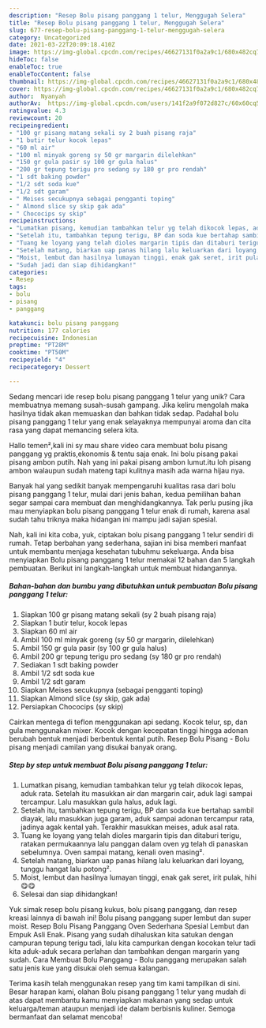 ```yaml
---
description: "Resep Bolu pisang panggang 1 telur, Menggugah Selera"
title: "Resep Bolu pisang panggang 1 telur, Menggugah Selera"
slug: 677-resep-bolu-pisang-panggang-1-telur-menggugah-selera
category: Uncategorized
date: 2021-03-22T20:09:18.410Z
image: https://img-global.cpcdn.com/recipes/46627131f0a2a9c1/680x482cq70/bolu-pisang-panggang-1-telur-foto-resep-utama.jpg
hideToc: false
enableToc: true
enableTocContent: false
thumbnail: https://img-global.cpcdn.com/recipes/46627131f0a2a9c1/680x482cq70/bolu-pisang-panggang-1-telur-foto-resep-utama.jpg
cover: https://img-global.cpcdn.com/recipes/46627131f0a2a9c1/680x482cq70/bolu-pisang-panggang-1-telur-foto-resep-utama.jpg
author:  Nyanyah
authorAv:  https://img-global.cpcdn.com/users/141f2a9f072d827c/60x60cq50/avatar.jpg
ratingvalue: 4.3
reviewcount: 20
recipeingredient:
- "100 gr pisang matang sekali sy 2 buah pisang raja"
- "1 butir telur kocok lepas"
- "60 ml air"
- "100 ml minyak goreng sy 50 gr margarin dilelehkan"
- "150 gr gula pasir sy 100 gr gula halus"
- "200 gr tepung terigu pro sedang sy 180 gr pro rendah"
- "1 sdt baking powder"
- "1/2 sdt soda kue"
- "1/2 sdt garam"
- " Meises secukupnya sebagai pengganti toping"
- " Almond slice sy skip gak ada"
- " Chococips sy skip"
recipeinstructions:
- "Lumatkan pisang, kemudian tambahkan telur yg telah dikocok lepas, aduk rata. Setelah itu masukkan air dan margarin cair, aduk lagi sampai tercampur. Lalu masukkan gula halus, aduk lagi."
- "Setelah itu, tambahkan tepung terigu, BP dan soda kue bertahap sambil diayak, lalu masukkan juga garam, aduk sampai adonan tercampur rata, jadinya agak kental yah. Terakhir masukkan meises, aduk asal rata."
- "Tuang ke loyang yang telah dioles margarin tipis dan ditaburi terigu, ratakan permukaannya lalu panggan dalam oven yg telah di panaskan sebelumnya. Oven sampai matang, kenali oven masing²."
- "Setelah matang, biarkan uap panas hilang lalu keluarkan dari loyang, tunggu hangat lalu potong²."
- "Moist, lembut dan hasilnya lumayan tinggi, enak gak seret, irit pulak, hihi 😋😋"
- "Sudah jadi dan siap dihidangkan!"
categories:
- Resep
tags:
- bolu
- pisang
- panggang

katakunci: bolu pisang panggang 
nutrition: 177 calories
recipecuisine: Indonesian
preptime: "PT28M"
cooktime: "PT50M"
recipeyield: "4"
recipecategory: Dessert

---
```



Sedang mencari ide resep bolu pisang panggang 1 telur yang unik? Cara membuatnya memang susah-susah gampang. Jika keliru mengolah maka hasilnya tidak akan memuaskan dan bahkan tidak sedap. Padahal bolu pisang panggang 1 telur yang enak selayaknya mempunyai aroma dan cita rasa yang dapat memancing selera kita.


Hallo temen²,kali ini sy mau share video cara membuat bolu pisang panggang yg praktis,ekonomis &amp; tentu saja enak. Ini bolu pisang pakai pisang ambon putih. Nah yang ini pakai pisang ambon lumut.itu loh pisang ambon walaupun sudah mateng tapi kulitnya masih ada warna hijau nya.

Banyak hal yang sedikit banyak mempengaruhi kualitas rasa dari bolu pisang panggang 1 telur, mulai dari jenis bahan, kedua pemilihan bahan segar sampai cara membuat dan menghidangkannya. Tak perlu pusing jika mau menyiapkan bolu pisang panggang 1 telur enak di rumah, karena asal sudah tahu triknya maka hidangan ini mampu jadi sajian spesial.


Nah, kali ini kita coba, yuk, ciptakan bolu pisang panggang 1 telur sendiri di rumah. Tetap berbahan yang sederhana, sajian ini bisa memberi manfaat untuk membantu menjaga kesehatan tubuhmu sekeluarga. Anda bisa menyiapkan Bolu pisang panggang 1 telur memakai 12 bahan dan 5 langkah pembuatan. Berikut ini langkah-langkah untuk membuat hidangannya.

<!--inarticleads1-->

##### Bahan-bahan dan bumbu yang dibutuhkan untuk pembuatan Bolu pisang panggang 1 telur:

1. Siapkan 100 gr pisang matang sekali (sy 2 buah pisang raja)
1. Siapkan 1 butir telur, kocok lepas
1. Siapkan 60 ml air
1. Ambil 100 ml minyak goreng (sy 50 gr margarin, dilelehkan)
1. Ambil 150 gr gula pasir (sy 100 gr gula halus)
1. Ambil 200 gr tepung terigu pro sedang (sy 180 gr pro rendah)
1. Sediakan 1 sdt baking powder
1. Ambil 1/2 sdt soda kue
1. Ambil 1/2 sdt garam
1. Siapkan  Meises secukupnya (sebagai pengganti toping)
1. Siapkan  Almond slice (sy skip, gak ada)
1. Persiapkan  Chococips (sy skip)


Cairkan mentega di teflon menggunakan api sedang. Kocok telur, sp, dan gula menggunakan mixer. Kocok dengan kecepatan tinggi hingga adonan berubah bentuk menjadi berbentuk kental putih. Resep Bolu Pisang - Bolu pisang menjadi camilan yang disukai banyak orang. 

<!--inarticleads2-->

##### Step by step untuk membuat Bolu pisang panggang 1 telur:

1. Lumatkan pisang, kemudian tambahkan telur yg telah dikocok lepas, aduk rata. Setelah itu masukkan air dan margarin cair, aduk lagi sampai tercampur. Lalu masukkan gula halus, aduk lagi.
1. Setelah itu, tambahkan tepung terigu, BP dan soda kue bertahap sambil diayak, lalu masukkan juga garam, aduk sampai adonan tercampur rata, jadinya agak kental yah. Terakhir masukkan meises, aduk asal rata.
1. Tuang ke loyang yang telah dioles margarin tipis dan ditaburi terigu, ratakan permukaannya lalu panggan dalam oven yg telah di panaskan sebelumnya. Oven sampai matang, kenali oven masing².
1. Setelah matang, biarkan uap panas hilang lalu keluarkan dari loyang, tunggu hangat lalu potong².
1. Moist, lembut dan hasilnya lumayan tinggi, enak gak seret, irit pulak, hihi 😋😋
1. Selesai dan siap dihidangkan!

Yuk simak resep bolu pisang kukus, bolu pisang panggang, dan resep kreasi lainnya di bawah ini! Bolu pisang panggang super lembut dan super moist. Resep Bolu Pisang Panggang Oven Sederhana Spesial Lembut dan Empuk Asli Enak. Pisang yang sudah dihaluskan kita satukan dengan campuran tepung terigu tadi, lalu kita campurkan dengan kocokan telur tadi kita aduk-aduk secara perlahan dan tambahkan dengan margarin yang sudah. Cara Membuat Bolu Panggang - Bolu panggang merupakan salah satu jenis kue yang disukai oleh semua kalangan. 

Terima kasih telah menggunakan resep yang tim kami tampilkan di sini. Besar harapan kami, olahan Bolu pisang panggang 1 telur yang mudah di atas dapat membantu kamu menyiapkan makanan yang sedap untuk keluarga/teman ataupun menjadi ide dalam berbisnis kuliner. Semoga bermanfaat dan selamat mencoba!
